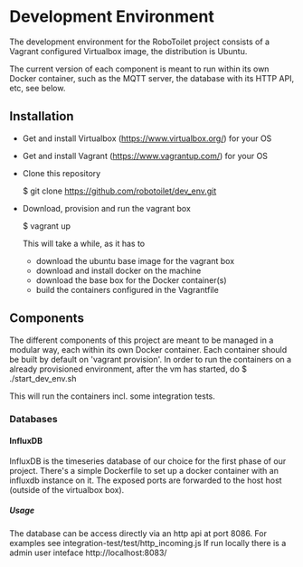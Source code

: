 Development Environment
=======================
The development environment for the RoboToilet project consists of a Vagrant
configured Virtualbox image, the distribution is Ubuntu.

The current version of each component is meant to run within its own Docker
container, such as the MQTT server, the database with its HTTP API, etc, see
below.

Installation
------------
* Get and install Virtualbox (https://www.virtualbox.org/) for your OS
* Get and install Vagrant (https://www.vagrantup.com/) for your OS
* Clone this repository

    $ git clone https://github.com/robotoilet/dev_env.git

* Download, provision and run the vagrant box

    $ vagrant up

  This will take a while, as it has to 
    - download the ubuntu base image for the vagrant box
    - download and install docker on the machine
    - download the base box for the Docker container(s)
    - build the containers configured in the Vagrantfile

Components
----------
The different components of this project are meant to be managed in a modular
way, each within its own Docker container. Each container should be built by
default on 'vagrant provision'. In order to run the containers on a already
provisioned environment, after the vm has started, do
  $ ./start_dev_env.sh

This will run the containers incl. some integration tests.

### Databases
#### InfluxDB
InfluxDB is the timeseries database of our choice for the first phase of our
project. There's a simple Dockerfile to set up a docker container with an
influxdb instance on it. The exposed ports are forwarded to the host host
(outside of the virtualbox box).
##### Usage
The database can be access directly via an http api at port 8086.
For examples see integration-test/test/http_incoming.js
If run locally there is a admin user inteface http://localhost:8083/
